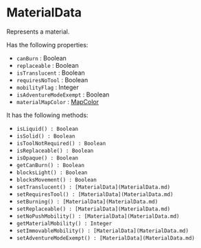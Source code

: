 # MaterialData
Represents a material.

Has the following properties:
- `canBurn` : Boolean
- `replaceable` : Boolean
- `isTranslucent` : Boolean
- `requiresNoTool` : Boolean
- `mobilityFlag` : Integer
- `isAdventureModeExempt` : Boolean
- `materialMapColor` : [MapColor](MapColor.md)

It has the following methods:
- `isLiquid() : Boolean`
- `isSolid() : Boolean`
- `isToolNotRequired() : Boolean`
- `isReplaceable() : Boolean`
- `isOpaque() : Boolean`
- `getCanBurn() : Boolean`
- `blocksLight() : Boolean`
- `blocksMovement() : Boolean`
- `setTranslucent() : [MaterialData](MaterialData.md)`
- `setRequiresTool() : [MaterialData](MaterialData.md)`
- `setBurning() : [MaterialData](MaterialData.md)`
- `setReplaceable() : [MaterialData](MaterialData.md)`
- `setNoPushMobility() : [MaterialData](MaterialData.md)`
- `getMaterialMobility() : Integer`
- `setImmovableMobility() : [MaterialData](MaterialData.md)`
- `setAdventureModeExempt() : [MaterialData](MaterialData.md)`

